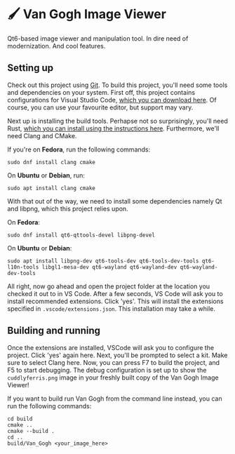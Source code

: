 # 🖌️ Van Gogh Image Viewer

Qt6-based image viewer and manipulation tool. In dire need of modernization. And cool features.

## Setting up

Check out this project using [Git](https://github.com/git-guides/install-git). To build this project, you'll need some tools and dependencies on your system. First off, this project contains configurations for Visual Studio Code, [which you can download here](https://code.visualstudio.com/download). Of course, you can use your favourite editor, but support may vary.

Next up is installing the build tools. Perhapse not so surprisingly, you'll need Rust, [which you can install using the instructions here](https://rustup.rs/). Furthermore, we'll need Clang and CMake.

If you're on **Fedora**, run the following commands:

```shell
sudo dnf install clang cmake
```

On **Ubuntu** or **Debian**, run:

```shell
sudo apt install clang cmake
```

With that out of the way, we need to install some dependencies namely Qt and libpng, which this project relies upon.

On **Fedora**:

```shell
sudo dnf install qt6-qttools-devel libpng-devel
```

On **Ubuntu** or **Debian**:

```shell
sudo apt install libpng-dev qt6-tools-dev qt6-tools-dev-tools qt6-l10n-tools libgl1-mesa-dev qt6-wayland qt6-wayland-dev qt6-wayland-dev-tools
```

All right, now go ahead and open the project folder at the location you checked it out to in VS Code. After a few seconds, VS Code will ask you to install recommended extensions. Click 'yes'. This will install the extensions specified in `.vscode/extensions.json`. This installation may take a while.

## Building and running
Once the extensions are installed, VSCode will ask you to configure the project. Click 'yes' again here. Next, you'll be prompted to select a kit. Make sure to select Clang here. Now, you can press F7 to build the project, and F5 to start debugging. The debug configuration is set up to show the `cuddlyferris.png` image in your freshly built copy of the Van Gogh Image Viewer!

If you want to build run Van Gogh from the command line instead, you can run the following commands:

```shell
cd build
cmake ..
cmake --build .
cd ..
build/Van_Gogh <your_image_here>
```
